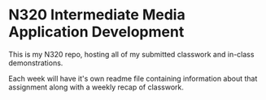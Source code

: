 # N320 Intermediate Media Application Development

This is my N320 repo, hosting all of my submitted classwork and in-class demonstrations.

Each week will have it's own readme file containing information about that assignment along with a weekly recap of classwork.
